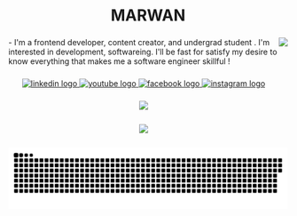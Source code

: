 <h1 align="center">MARWAN</h1>

###

<img align="right" height="187" src="https://i.pinimg.com/originals/e4/26/70/e426702edf874b181aced1e2fa5c6cde.gif"  />

###

<p align="left">- I'm a frontend developer, content creator, and undergrad student . I'm interested in development, softwareing. I'll be fast for satisfy my desire to know everything that makes me a software engineer skillful !</p>

###

<div align="center">
  <a href="https://www.linkedin.com/in/mhcm" target="_blank">
    <img src="https://raw.githubusercontent.com/maurodesouza/profile-readme-generator/master/src/assets/icons/social/linkedin/default.svg" width="97" height="45" alt="linkedin logo"  />
  </a>
  <a href="https://www.youtube.com/@coderman_" target="_blank">
    <img src="https://raw.githubusercontent.com/maurodesouza/profile-readme-generator/master/src/assets/icons/social/youtube/default.svg" width="97" height="45" alt="youtube logo"  />
  </a>
  <a href="https://www.facebook.com/profile.php?id=100004919478365" target="_blank">
    <img src="https://raw.githubusercontent.com/maurodesouza/profile-readme-generator/master/src/assets/icons/social/facebook/default.svg" width="97" height="45" alt="facebook logo"  />
  </a>
  <a href="https://www.instagram.com/7egza/" target="_blank">
    <img src="https://raw.githubusercontent.com/maurodesouza/profile-readme-generator/master/src/assets/icons/social/instagram/default.svg" width="97" height="45" alt="instagram logo"  />
  </a>
</div>

###

<div align="center">
  <img src="https://profile-counter.glitch.me/marwancm/count.svg?"  />
</div>

###

<p align="center">
  <a>
    <img src="https://skillicons.dev/icons?i=html,css,,js,typescript,,react,next,,tailwind,bootstrap,sass" />
  </a>
</p>

###

![](https://raw.githubusercontent.com/CompetitiveLin/Snake-in-Contribution-Grid/output/github-contribution-grid-snake.svg)
